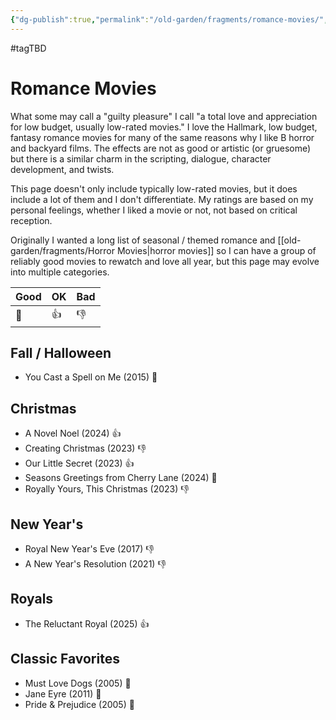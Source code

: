 ```yaml
---
{"dg-publish":true,"permalink":"/old-garden/fragments/romance-movies/","created":"2024-12-23T21:57:16.788-05:00","updated":"2025-05-04T13:36:40.937-04:00"}
---
```


#tagTBD 
# Romance Movies
What some may call a "guilty pleasure" I call "a total love and appreciation for low budget, usually low-rated movies." I love the Hallmark, low budget, fantasy romance movies for many of the same reasons why I like B horror and backyard films. The effects are not as good or artistic (or gruesome) but there is a similar charm in the scripting, dialogue, character development, and twists. 

This page doesn't only include typically low-rated movies, but it does include a lot of them and I don't differentiate. My ratings are based on my personal feelings, whether I liked a movie or not, not based on critical reception. 

Originally I wanted a long list of seasonal / themed romance and [[old-garden/fragments/Horror Movies\|horror movies]] so I can have a group of reliably good movies to rewatch and love all year, but this page may evolve into multiple categories. 

| Good | OK  | Bad |
| ---- | --- | --- |
| 🤘   | 👍  | 👎  |

## Fall / Halloween 
- You Cast a Spell on Me (2015) 🤘

## Christmas 
- A Novel Noel (2024) 👍
- Creating Christmas (2023) 👎
- Our Little Secret (2023) 👍
- Seasons Greetings from Cherry Lane (2024) 🤘
- Royally Yours, This Christmas (2023) 👎

## New Year's 
- Royal New Year's Eve (2017) 👎
- A New Year's Resolution (2021) 👎

## Royals
* The Reluctant Royal (2025) 👍

## Classic Favorites
- Must Love Dogs (2005) 🤘
- Jane Eyre (2011) 🤘
- Pride & Prejudice (2005) 🤘